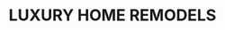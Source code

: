 ---
type: page
layout: remodel-portfolio
title: 'LUXURY HOME REMODELS'
url: /remodels
params:
page-status: 'remodels-portfolio'
pageImage: '/v1552686726/OnPoint%20Custom%20Homes/DSC_8477-1400x935.jpg'
pageTitle: 'LUXURY HOME REMODELS'
meta_description: 'From small upgrades to whole-home remodels, our knowledgeable team provides an unparalleled remodeling experience. We take an integrated, service-oriented approach to remodeling.'
---